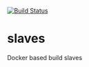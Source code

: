 [![Build Status](https://travis-ci.org/nhdezoito/slaves.svg?branch=master)](https://travis-ci.org/nhdezoito/slaves)
# slaves
Docker based build slaves

